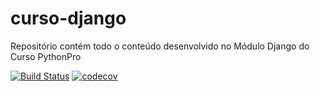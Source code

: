 # curso-django
Repositório contém todo o conteúdo desenvolvido no Módulo Django do Curso PythonPro

[![Build Status](https://travis-ci.org/enosteteo/curso-django.svg?branch=master)](https://travis-ci.org/enosteteo/curso-django)
[![codecov](https://codecov.io/gh/enosteteo/curso-django/branch/master/graph/badge.svg)](https://codecov.io/gh/enosteteo/curso-django)

